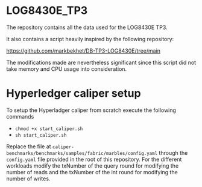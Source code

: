 # LOG8430E_TP3
The repository contains all the data used for the LOG8430E TP3.

It also contains a script heavily inspired by the following repository:

https://github.com/markbekhet/DB-TP3-LOG8430E/tree/main

The modifications made are nevertheless significant since this script did not take memory and CPU usage into consideration.

# Hyperledger caliper setup
To setup the Hyperladger caliper from scratch execute the following commands
- ```chmod +x start_caliper.sh```
- ```sh start_caliper.sh```

Replace the file at ```caliper-benchmarks/benchmarks/samples/fabric/marbles/config.yaml``` through the ```config.yaml``` file provided in the root of this repository.
For the different workloads modify the txNumber of the query round for modifying the number of reads and the txNumber of the int round for modifying the number of writes.

